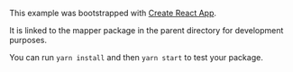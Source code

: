 This example was bootstrapped with [Create React App](https://github.com/facebook/create-react-app).

It is linked to the mapper package in the parent directory for development purposes.

You can run `yarn install` and then `yarn start` to test your package.
